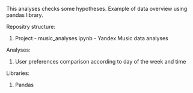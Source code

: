 This analyses checks some hypotheses. Example of data overview using pandas library.

Repositry structure:
1. Project - music_analyses.ipynb - Yandex Music data analyses

Analyses:
1. User preferences comparison according to day of the week and time

Libraries:
1. Pandas
